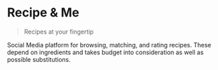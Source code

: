 # Recipe & Me
> Recipes at your fingertip

Social Media platform for browsing, matching, and rating recipes. These depend on ingredients and takes budget into consideration as well as possible substitutions.
